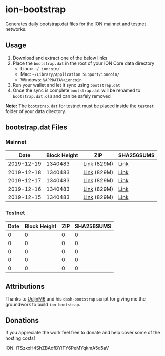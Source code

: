 # ion-bootstrap

Generates daily bootstrap.dat files for the ION mainnet and testnet networks.

## Usage

1. Download and extract one of the below links
2. Place the `bootstrap.dat` in the root of your ION Core data directory
    - Linux: `~/.ioncoin/`
    - Mac: `~/Library/Application Support/ioncoin/`
    - Windows: `%APPDATA%\ioncoin`
3. Run your wallet and let it sync using `bootstrap.dat`
4. Once the sync is complete `bootstrap.dat` will be renamed to `bootstrap.dat.old` and can be safely removed

**Note:** The `bootstrap.dat` for testnet must be placed inside the `testnet` folder of your data directory.

## bootstrap.dat Files

### Mainnet

|    Date    | Block Height | ZIP | SHA256SUMS |
| ---------- | ------------ | --- | ---------- |
| 2019-12-19 | 1340483 | [Link](https://s3-ap-southeast-2.amazonaws.com/ion-bootstrap/mainnet/2019-12-19/bootstrap.dat.zip) (829M) | [Link](https://s3-ap-southeast-2.amazonaws.com/ion-bootstrap/mainnet/2019-12-19/SHA256SUMS) |
| 2019-12-18 | 1340483 | [Link](https://s3-ap-southeast-2.amazonaws.com/ion-bootstrap/mainnet/2019-12-18/bootstrap.dat.zip) (829M) | [Link](https://s3-ap-southeast-2.amazonaws.com/ion-bootstrap/mainnet/2019-12-18/SHA256SUMS) |
| 2019-12-17 | 1340483 | [Link](https://s3-ap-southeast-2.amazonaws.com/ion-bootstrap/mainnet/2019-12-17/bootstrap.dat.zip) (829M) | [Link](https://s3-ap-southeast-2.amazonaws.com/ion-bootstrap/mainnet/2019-12-17/SHA256SUMS) |
| 2019-12-16 | 1340483 | [Link](https://s3-ap-southeast-2.amazonaws.com/ion-bootstrap/mainnet/2019-12-16/bootstrap.dat.zip) (829M) | [Link](https://s3-ap-southeast-2.amazonaws.com/ion-bootstrap/mainnet/2019-12-16/SHA256SUMS) |
| 2019-12-15 | 1340483 | [Link](https://s3-ap-southeast-2.amazonaws.com/ion-bootstrap/mainnet/2019-12-15/bootstrap.dat.zip) (829M) | [Link](https://s3-ap-southeast-2.amazonaws.com/ion-bootstrap/mainnet/2019-12-15/SHA256SUMS) |

### Testnet

|    Date    | Block Height | ZIP | SHA256SUMS |
| ---------- | ------------ | --- | ---------- |
| 0 | 0 | 0 | 0 |
| 0 | 0 | 0 | 0 |
| 0 | 0 | 0 | 0 |
| 0 | 0 | 0 | 0 |
| 0 | 0 | 0 | 0 |

## Attributions

Thanks to [UdjinM6](https://github.com/UdjinM6) and his `dash-bootstrap` script
for giving me the groundwork to build `ion-bootstrap`.

## Donations

If you appreciate the work feel free to donate and help cover some of the
hosting costs!

ION: iTSzxxH4ShZBAdfBYiTY6PeMYqkmA5d5aV
